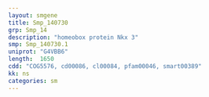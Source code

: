 ```yaml
---
layout: smgene
title: Smp_140730
grp: Smp_14
description: "homeobox protein Nkx 3"
smp: Smp_140730.1
uniprot: "G4VBB6"
length:  1650
cdd: "COG5576, cd00086, cl00084, pfam00046, smart00389"
kk: ns
categories: sm
---
```


